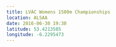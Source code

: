 ```yaml
---
title: LVAC Womens 1500m Championships
location: ALSAA
date: 2016-06-30 19:30
latitude: 53.4213585
longitude: -6.2295473
---
```

